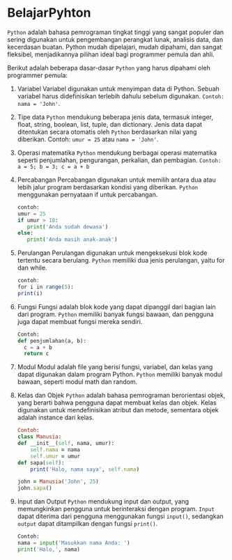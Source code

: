 # BelajarPyhton
`Python` adalah bahasa pemrograman tingkat tinggi yang sangat populer dan sering digunakan untuk pengembangan perangkat lunak, analisis data, dan kecerdasan buatan. Python mudah dipelajari, mudah dipahami, dan sangat fleksibel, menjadikannya pilihan ideal bagi programmer pemula dan ahli.

Berikut adalah beberapa dasar-dasar `Python` yang harus dipahami oleh programmer pemula:
1. Variabel
   Variabel digunakan untuk menyimpan data di Python. Sebuah variabel harus didefinisikan terlebih dahulu sebelum digunakan. `Contoh: nama = 'John'`.

2. Tipe data
   `Python` mendukung beberapa jenis data, termasuk integer, float, string, boolean, list, tuple, dan dictionary. Jenis data dapat ditentukan secara otomatis oleh          `Python` berdasarkan nilai yang diberikan. Contoh: `umur = 25` atau `nama = 'John'`.

3. Operasi matematika
   `Python` mendukung berbagai operasi matematika seperti penjumlahan, pengurangan, perkalian, dan pembagian. `Contoh: a = 5; b = 3; c = a + b`

4. Percabangan
   Percabangan digunakan untuk memilih antara dua atau lebih jalur program berdasarkan kondisi yang diberikan. `Python` menggunakan pernyataan if untuk percabangan.  
   ```python
   contoh:
   umur = 25
   if umur > 18:
      print('Anda sudah dewasa')
   else:
      print('Anda masih anak-anak')
   ```
   
 5. Perulangan
    Perulangan digunakan untuk mengeksekusi blok kode tertentu secara berulang. `Python` memiliki dua jenis perulangan, yaitu for dan while. 
    ```scss
    contoh:
    for i in range(5):
    print(i)
    ```
    
 6. Fungsi
    Fungsi adalah blok kode yang dapat dipanggil dari bagian lain dari program. `Python` memiliki banyak fungsi bawaan, dan pengguna juga dapat membuat fungsi mereka       sendiri. 
    ```python
    Contoh:
    def penjumlahan(a, b):
      c = a + b
      return c
    ```
    
 7. Modul
    Modul adalah file yang berisi fungsi, variabel, dan kelas yang dapat digunakan dalam program Python. `Python` memiliki banyak modul bawaan, seperti modul math dan     random.
    
 8. Kelas dan Objek
    `Python` adalah bahasa pemrograman berorientasi objek, yang berarti bahwa pengguna dapat membuat kelas dan objek. Kelas digunakan untuk mendefinisikan atribut dan     metode, sementara objek adalah instance dari kelas. 
    ```ruby
    Contoh:
    class Manusia:
    def __init__(self, nama, umur):
        self.nama = nama
        self.umur = umur
    def sapa(self):
        print('Halo, nama saya', self.nama)

    john = Manusia('John', 25)
    john.sapa()
    ```
 9. Input dan Output
    `Python` mendukung input dan output, yang memungkinkan pengguna untuk berinteraksi dengan program. `Input` dapat diterima dari pengguna menggunakan fungsi             `input()`, sedangkan `output` dapat ditampilkan dengan fungsi `print()`. 
    ```python
    Contoh:
    nama = input('Masukkan nama Anda: ')
    print('Halo,', nama)
    ```
